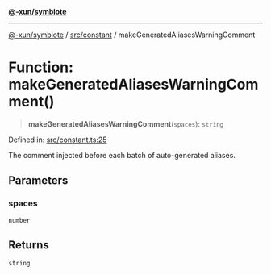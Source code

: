 [**@-xun/symbiote**](../../../README.md)

***

[@-xun/symbiote](../../../README.md) / [src/constant](../README.md) / makeGeneratedAliasesWarningComment

# Function: makeGeneratedAliasesWarningComment()

> **makeGeneratedAliasesWarningComment**(`spaces`): `string`

Defined in: [src/constant.ts:25](https://github.com/Xunnamius/symbiote/blob/ee4f1b782c259495505171a8374c784c706e4a7d/src/constant.ts#L25)

The comment injected before each batch of auto-generated aliases.

## Parameters

### spaces

`number`

## Returns

`string`
